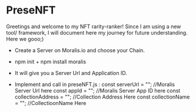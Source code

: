# PreseNFT
Greetings and welcome to my NFT rarity-ranker!
Since I am using a new tool/ framework, I will document here my journey for future understanding.
Here we gooo;)


- Create a Server on Moralis.io and choose your Chain.

- npm init + npm install moralis

- It will give you a Server Url and Application ID.

- Implement and call in preseNFT.js :
    const serverUrl = ""; //Moralis Server Url here
    const appId = ""; //Moralis Server App ID here
    const collectionAddress = ""; //Collection Address Here
    const collectionName = ""; //CollectioonName Here


